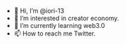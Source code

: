- 👋 Hi, I’m @iori-13
- 👀 I’m interested in creator economy.
- 🌱 I’m currently learning web3.0
- 📫 How to reach me Twitter.

<!---
iori-13/iori-13 is a ✨ special ✨ repository because its `README.md` (this file) appears on your GitHub profile.
You can click the Preview link to take a look at your changes.
--->
